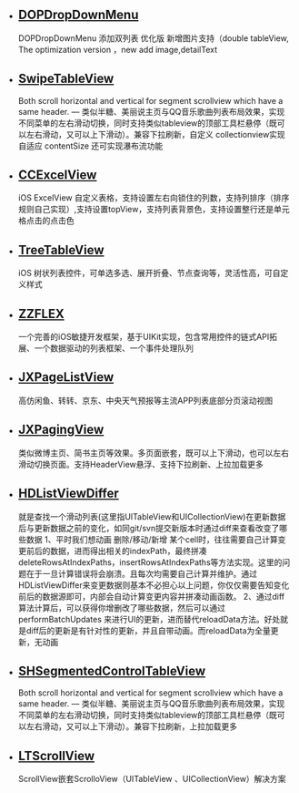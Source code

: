 
* ## [DOPDropDownMenu](https://github.com/12207480/DOPDropDownMenu-Enhanced)
  DOPDropDownMenu 添加双列表 优化版 新增图片支持（double tableView, The optimization version ，new add image,detailText

* ## [SwipeTableView](https://github.com/Roylee-ML/SwipeTableView)
  Both scroll horizontal and vertical for segment scrollview which have a same header. — 类似半糖、美丽说主页与QQ音乐歌曲列表布局效果，实现不同菜单的左右滑动切换，同时支持类似tableview的顶部工具栏悬停（既可以左右滑动，又可以上下滑动）。兼容下拉刷新，自定义 collectionview实现自适应 contentSize 还可实现瀑布流功能

*  ## [CCExcelView](https://github.com/Jonas-o/CCExcelView) 
   iOS ExcelView 自定义表格，支持设置左右向锁住的列数，支持列排序（排序规则自己实现）,支持设置topView，支持列表背景色，支持设置整行还是单元格点击的点击色

* ## [TreeTableView](https://github.com/mayan29/TreeTableView)
  iOS 树状列表控件，可单选多选、展开折叠、节点查询等，灵活性高，可自定义样式
  
* ## [ZZFLEX](https://github.com/tbl00c/ZZFLEX)
  一个完善的iOS敏捷开发框架，基于UIKit实现，包含常用控件的链式API拓展、一个数据驱动的列表框架、一个事件处理队列
  
*  ## [JXPageListView](https://github.com/pujiaxin33/JXPageListView)
   高仿闲鱼、转转、京东、中央天气预报等主流APP列表底部分页滚动视图
   
*  ## [JXPagingView](https://github.com/pujiaxin33/JXPagingView)
   类似微博主页、简书主页等效果。多页面嵌套，既可以上下滑动，也可以左右滑动切换页面。支持HeaderView悬浮、支持下拉刷新、上拉加载更多
   
* ## [HDListViewDiffer](https://github.com/donggelaile/HDListViewDiffer)
     就是查找一个滑动列表(这里指UITableView和UICollectionView)在更新数据后与更新数据之前的变化，如同git/svn提交新版本时通过diff来查看改变了哪些数据
     1、平时我们想动画 删除/移动/新增 某个cell时，往往需要自己计算变更前后的数据，进而得出相关的indexPath，最终拼凑 deleteRowsAtIndexPaths，insertRowsAtIndexPaths等方法实现。这里的问题在于一旦计算错误将会崩溃。且每次均需要自己计算并维护。通过HDListViewDiffer来变更数据则基本不必担心以上问题，你仅仅需要告知变化前后的数据源即可，内部会自动计算变更内容并拼凑动画函数。
2、通过diff算法计算后，可以获得你增删改了哪些数据，然后可以通过 performBatchUpdates 来进行UI的更新，进而替代reloadData方法。好处就是diff后的更新是有针对性的更新，并且自带动画。而reloadData为全量更新，无动画
  
* ## [SHSegmentedControlTableView](https://github.com/HatsuneMikuV/SHSegmentedControlTableView)
  Both scroll horizontal and vertical for segment scrollview which have a same header. — 类似半糖、美丽说主页与QQ音乐歌曲列表布局效果，实现不同菜单的左右滑动切换，同时支持类似tableview的顶部工具栏悬停（既可以左右滑动，又可以上下滑动）。兼容下拉刷新，上拉加载更多

* ## [LTScrollView](https://github.com/gltwy/LTScrollView)
  ScrollView嵌套ScrolloView（UITableView 、UICollectionView）解决方案
